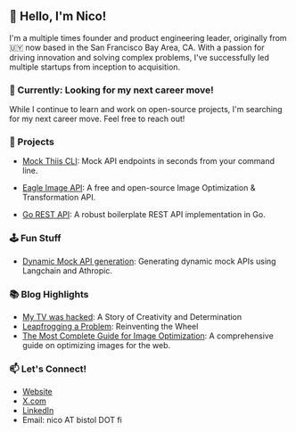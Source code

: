 ## 👋 Hello, I'm Nico!

I'm a multiple times founder and product engineering leader, originally from 🇺🇾 now based in the San Francisco Bay Area, CA. With a passion for driving innovation and solving complex problems, I've successfully led multiple startups from inception to acquisition.

### 🚀 Currently: Looking for my next career move!

While I continue to learn and work on open-source projects, I'm searching for my next career move. Feel free to reach out!

### 🌟 Projects
- [Mock Thiis CLI](https://github.com/nicobistolfi/mockthis-cli): Mock API endpoints in seconds from your command line.

- [Eagle Image API](https://github.com/nicobistolfi/eagle-image-api): A free and open-source Image Optimization & Transformation API.

- [Go REST API](https://github.com/nicobistolfi/go-rest-api): A robust boilerplate REST API implementation in Go.

### 🕹️ Fun Stuff
- [Dynamic Mock API generation](https://github.com/nicobistolfi/mockthis-api-gen): Generating dynamic mock APIs using Langchain and Athropic.

### 📚 Blog Highlights

- [My TV was hacked](https://nico.bistol.fi/blog/hacking): A Story of Creativity and Determination
- [Leapfrogging a Problem](https://nico.bistol.fi/blog/leap-frog): Reinventing the Wheel
- [The Most Complete Guide for Image Optimization](https://www.piio.co/blog/the-most-complete-guide-for-image-optimization): A comprehensive guide on optimizing images for the web.


### 📫 Let's Connect!

- [Website](https://nico.bistol.fi)
- [X.com](https://x.com/nicobistolfi)
- [LinkedIn](https://www.linkedin.com/in/nicolasbistolfi/)
- Email: nico AT bistol DOT fi
